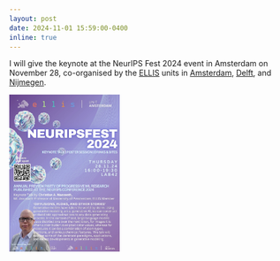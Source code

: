 ```yaml
---
layout: post
date: 2024-11-01 15:59:00-0400
inline: true
---
```


I will give the keynote at the NeurIPS Fest 2024 event in Amsterdam on November 28, co-organised by the [ELLIS](https://ellis.eu/) units in [Amsterdam](https://ellis.eu/units/amsterdam), [Delft](https://www.tudelft.nl/ellis-delft-unit), and [Nijmegen](https://ellis.eu/units/nijmegen).

<img src="../assets/img/neuripsfest.jpg" alt="NeurIPS Fest 2024" width="200"/>
